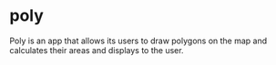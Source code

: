 # poly

Poly is an app that allows its users to draw polygons on the map and calculates their areas and displays to the user.

